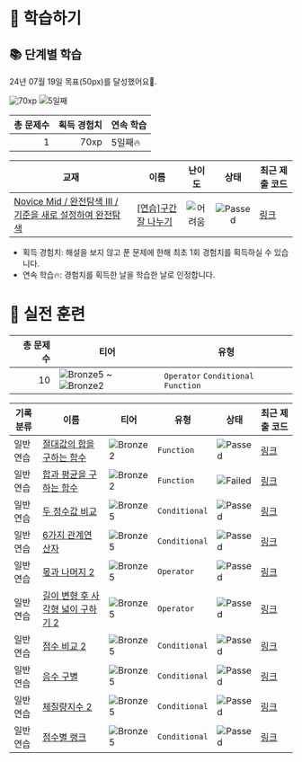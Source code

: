 # 📖 학습하기

## 📚 단계별 학습
24년 07월 19일 목표(50px)를 달성했어요🥳.

![70xp](https://img.shields.io/badge/EXP-70xp-%235cb85c.svg?for-the-badge)
![5일째](https://img.shields.io/badge/연속학습-5일째-%23E34F26.svg?for-the-badge)

|총 문제수|획득 경험치|연속 학습|
|---:|---:|---|
1|70xp|5일째🔥|

|교재|이름|난이도|상태|최근 제출 코드|
|---|---|:---:|:---:|---|
|[Novice Mid / 완전탐색 III / 기준을 새로 설정하여 완전탐색](https://www.codetree.ai/missions?missionId=5)|[[연습]구간 잘 나누기](https://www.codetree.ai/missions/5/problems/divide-sections-well)|![어려움][hard]|![Passed][passed]|[링크](https://github.com/twoupload/codetree-TILs/blob/main/240719/%EA%B5%AC%EA%B0%84%20%EC%9E%98%20%EB%82%98%EB%88%84%EA%B8%B0/divide-sections-well.cpp)|


* 획득 경험치: 해설을 보지 않고 푼 문제에 한해 최초 1회 경험치를 획득하실 수 있습니다.
* 연속 학습🔥: 경험치를 획득한 날을 학습한 날로 인정합니다.


# 🥇 실전 훈련
|총 문제 수|티어|유형|
|---:|---|---|
|10|![Bronze5][b5] ~ ![Bronze2][b2]|`Operator` `Conditional` `Function`|

|기록분류|이름|티어|유형|상태|최근 제출 코드|
|---|---|---|---|---|---|
|일반 연습|[절대값의 합을 구하는 함수](https://www.codetree.ai/training-field/search/problems/function-that-calculates-sum-of-absolute-values)|![Bronze2][b2]|`Function`|![Passed][passed]|[링크](https://github.com/twoupload/codetree-TILs/blob/main/240719/%EC%A0%88%EB%8C%80%EA%B0%92%EC%9D%98%20%ED%95%A9%EC%9D%84%20%EA%B5%AC%ED%95%98%EB%8A%94%20%ED%95%A8%EC%88%98/function-that-calculates-sum-of-absolute-values.cpp)|
|일반 연습|[합과 평균을 구하는 함수](https://www.codetree.ai/training-field/search/problems/function-that-obtains-sum-and-mean)|![Bronze2][b2]|`Function`|![Failed][failed]|[링크](https://github.com/twoupload/codetree-TILs/blob/main/240719/%ED%95%A9%EA%B3%BC%20%ED%8F%89%EA%B7%A0%EC%9D%84%20%EA%B5%AC%ED%95%98%EB%8A%94%20%ED%95%A8%EC%88%98/function-that-obtains-sum-and-mean.cpp)|
|일반 연습|[두 정수값 비교](https://www.codetree.ai/training-field/search/problems/compare-two-integer-values)|![Bronze5][b5]|`Conditional`|![Passed][passed]|[링크](https://github.com/twoupload/codetree-TILs/blob/main/240719/%EB%91%90%20%EC%A0%95%EC%88%98%EA%B0%92%20%EB%B9%84%EA%B5%90/compare-two-integer-values.cpp)|
|일반 연습|[6가지 관계연산자](https://www.codetree.ai/training-field/search/problems/six-relational-operators)|![Bronze5][b5]|`Conditional`|![Passed][passed]|[링크](https://github.com/twoupload/codetree-TILs/blob/main/240719/6%EA%B0%80%EC%A7%80%20%EA%B4%80%EA%B3%84%EC%97%B0%EC%82%B0%EC%9E%90/six-relational-operators.cpp)|
|일반 연습|[몫과 나머지 2](https://www.codetree.ai/training-field/search/problems/quotient-remainder-2)|![Bronze5][b5]|`Operator`|![Passed][passed]|[링크](https://github.com/twoupload/codetree-TILs/blob/main/240719/%EB%AA%AB%EA%B3%BC%20%EB%82%98%EB%A8%B8%EC%A7%80%202/quotient-remainder-2.cpp)|
|일반 연습|[길이 변형 후 사각형 넓이 구하기 2](https://www.codetree.ai/training-field/search/problems/square-width-after-length-change-2)|![Bronze5][b5]|`Operator`|![Passed][passed]|[링크](https://github.com/twoupload/codetree-TILs/blob/main/240719/%EA%B8%B8%EC%9D%B4%20%EB%B3%80%ED%98%95%20%ED%9B%84%20%EC%82%AC%EA%B0%81%ED%98%95%20%EB%84%93%EC%9D%B4%20%EA%B5%AC%ED%95%98%EA%B8%B0%202/square-width-after-length-change-2.cpp)|
|일반 연습|[점수 비교 2](https://www.codetree.ai/training-field/search/problems/score-comparison-2)|![Bronze5][b5]|`Conditional`|![Passed][passed]|[링크](https://github.com/twoupload/codetree-TILs/blob/main/240719/%EC%A0%90%EC%88%98%20%EB%B9%84%EA%B5%90%202/score-comparison-2.cpp)|
|일반 연습|[음수 구별](https://www.codetree.ai/training-field/search/problems/distinguish-negative-number)|![Bronze5][b5]|`Conditional`|![Passed][passed]|[링크](https://github.com/twoupload/codetree-TILs/blob/main/240719/%EC%9D%8C%EC%88%98%20%EA%B5%AC%EB%B3%84/distinguish-negative-number.cpp)|
|일반 연습|[체질량지수 2](https://www.codetree.ai/training-field/search/problems/bmi-2)|![Bronze5][b5]|`Conditional`|![Passed][passed]|[링크](https://github.com/twoupload/codetree-TILs/blob/main/240719/%EC%B2%B4%EC%A7%88%EB%9F%89%EC%A7%80%EC%88%98%202/bmi-2.cpp)|
|일반 연습|[점수별 랭크](https://www.codetree.ai/training-field/search/problems/rank-by-score)|![Bronze5][b5]|`Conditional`|![Passed][passed]|[링크](https://github.com/twoupload/codetree-TILs/blob/main/240719/%EC%A0%90%EC%88%98%EB%B3%84%20%EB%9E%AD%ED%81%AC/rank-by-score.cpp)|










[b5]: https://img.shields.io/badge/Bronze_5-%235D3E31.svg
[b4]: https://img.shields.io/badge/Bronze_4-%235D3E31.svg
[b3]: https://img.shields.io/badge/Bronze_3-%235D3E31.svg
[b2]: https://img.shields.io/badge/Bronze_2-%235D3E31.svg
[b1]: https://img.shields.io/badge/Bronze_1-%235D3E31.svg
[s5]: https://img.shields.io/badge/Silver_5-%23394960.svg
[s4]: https://img.shields.io/badge/Silver_4-%23394960.svg
[s3]: https://img.shields.io/badge/Silver_3-%23394960.svg
[s2]: https://img.shields.io/badge/Silver_2-%23394960.svg
[s1]: https://img.shields.io/badge/Silver_1-%23394960.svg
[g5]: https://img.shields.io/badge/Gold_5-%23FFC433.svg
[g4]: https://img.shields.io/badge/Gold_4-%23FFC433.svg
[g3]: https://img.shields.io/badge/Gold_3-%23FFC433.svg
[g2]: https://img.shields.io/badge/Gold_2-%23FFC433.svg
[g1]: https://img.shields.io/badge/Gold_1-%23FFC433.svg
[p5]: https://img.shields.io/badge/Platinum_5-%2376DDD8.svg
[p4]: https://img.shields.io/badge/Platinum_4-%2376DDD8.svg
[p3]: https://img.shields.io/badge/Platinum_3-%2376DDD8.svg
[p2]: https://img.shields.io/badge/Platinum_2-%2376DDD8.svg
[p1]: https://img.shields.io/badge/Platinum_1-%2376DDD8.svg
[passed]: https://img.shields.io/badge/Passed-%23009D27.svg
[failed]: https://img.shields.io/badge/Failed-%23D24D57.svg
[easy]: https://img.shields.io/badge/쉬움-%235cb85c.svg?for-the-badge
[medium]: https://img.shields.io/badge/보통-%23FFC433.svg?for-the-badge
[hard]: https://img.shields.io/badge/어려움-%23D24D57.svg?for-the-badge